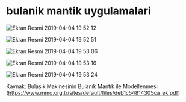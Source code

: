 # bulanik mantik uygulamalari




![Ekran Resmi 2019-04-04 19 52 12](https://user-images.githubusercontent.com/24553152/55576581-564a8000-571a-11e9-89d3-e59721f61ee6.png)

![Ekran Resmi 2019-04-04 19 52 51](https://user-images.githubusercontent.com/24553152/55576582-564a8000-571a-11e9-9841-3144f9a0f9d2.png)

![Ekran Resmi 2019-04-04 19 53 06](https://user-images.githubusercontent.com/24553152/55576583-564a8000-571a-11e9-98bf-5b226b1afca8.png)

![Ekran Resmi 2019-04-04 19 53 16](https://user-images.githubusercontent.com/24553152/55576587-577bad00-571a-11e9-9613-cc1eaaf1d680.png)

![Ekran Resmi 2019-04-04 19 53 24](https://user-images.githubusercontent.com/24553152/55576589-577bad00-571a-11e9-8a6f-4c3665d36eb3.png)

Kaynak: Bulaşık Makinesinin Bulanık Mantık
ile Modellenmesi (https://www.mmo.org.tr/sites/default/files/deb1c54814305ca_ek.pdf)
